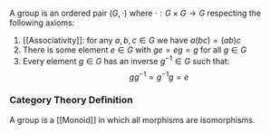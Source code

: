 A group is an ordered pair $(G,\cdot)$ 
where $\cdot:G\times G\to G$ respecting the following axioms:
1. [[Associativity]]: for any $a,b,c\in G$ we have $a(bc)=(ab)c$
2. There is some element $e\in G$ with $ge=eg=g$ for all $g\in G$
3. Every element $g\in G$ has an inverse $g^{-1}\in G$ such that:
$$
gg^{-1}=g^{-1}g=e
$$
### Category Theory Definition
A group is a [[Monoid]] in which all morphisms are isomorphisms.
